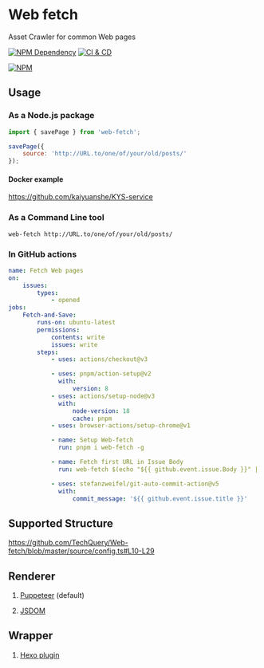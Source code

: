 # Web fetch

Asset Crawler for common Web pages

[![NPM Dependency](https://img.shields.io/librariesio/github/TechQuery/Web-fetch.svg)][1]
[![CI & CD](https://github.com/TechQuery/Web-fetch/actions/workflows/main.yml/badge.svg)][2]

[![NPM](https://nodei.co/npm/web-fetch.png?downloads=true&downloadRank=true&stars=true)][3]

## Usage

### As a Node.js package

```javascript
import { savePage } from 'web-fetch';

savePage({
    source: 'http://URL.to/one/of/your/old/posts/'
});
```

#### Docker example

https://github.com/kaiyuanshe/KYS-service

### As a Command Line tool

```shell
web-fetch http://URL.to/one/of/your/old/posts/
```

### In GitHub actions

```yml
name: Fetch Web pages
on:
    issues:
        types:
            - opened
jobs:
    Fetch-and-Save:
        runs-on: ubuntu-latest
        permissions:
            contents: write
            issues: write
        steps:
            - uses: actions/checkout@v3

            - uses: pnpm/action-setup@v2
              with:
                  version: 8
            - uses: actions/setup-node@v3
              with:
                  node-version: 18
                  cache: pnpm
            - uses: browser-actions/setup-chrome@v1

            - name: Setup Web-fetch
              run: pnpm i web-fetch -g

            - name: Fetch first URL in Issue Body
              run: web-fetch $(echo "${{ github.event.issue.Body }}" | grep -Eo "https?://\S+")

            - uses: stefanzweifel/git-auto-commit-action@v5
              with:
                  commit_message: '${{ github.event.issue.title }}'
```

## Supported Structure

https://github.com/TechQuery/Web-fetch/blob/master/source/config.ts#L10-L29

## Renderer

1. [Puppeteer](https://pptr.dev/) (default)

2. [JSDOM](https://github.com/jsdom/jsdom)

## Wrapper

1. [Hexo plugin](https://github.com/TechQuery/Web-fetch/tree/master/wrapper/Hexo/)

[1]: https://libraries.io/npm/web-fetch
[2]: https://github.com/TechQuery/Web-fetch/actions/workflows/main.yml
[3]: https://nodei.co/npm/web-fetch/
